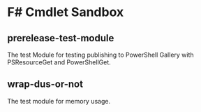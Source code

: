 # F# Cmdlet Sandbox

## prerelease-test-module

The test Module for testing publishing to PowerShell Gallery with PSResourceGet and PowerShellGet.

## wrap-dus-or-not

The test module for memory usage.
